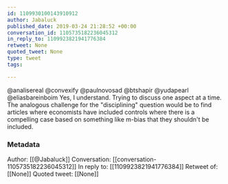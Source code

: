 ```yaml
---
id: 1109930100143910912
author: Jabaluck
published_date: 2019-03-24 21:28:52 +00:00
conversation_id: 1105735182236045312
in_reply_to: 1109923821941776384
retweet: None
quoted_tweet: None
type: tweet
tags:

---
```


@analisereal @convexify @paulnovosad @btshapir @yudapearl @eliasbareinboim Yes, I understand. Trying to discuss one aspect at a time. The analogous challenge for the "disciplining" question would be to find articles where economists have included controls where there is a compelling case based on something like m-bias that they shouldn't be included.

### Metadata

Author: [[@Jabaluck]]
Conversation: [[conversation-1105735182236045312]]
In reply to: [[1109923821941776384]]
Retweet of: [[None]]
Quoted tweet: [[None]]
